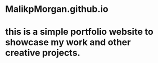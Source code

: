 # MalikpMorgan.github.io

# this is a simple portfolio website to showcase my work and other creative projects.
